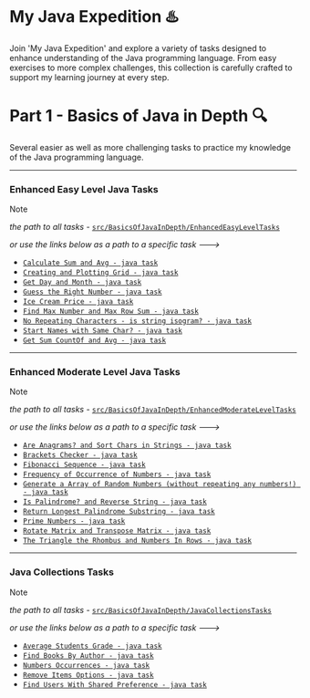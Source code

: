 # My Java Expedition :hotsprings:
Join 'My Java Expedition' and explore a variety of tasks designed to enhance understanding of the Java programming language. 
From easy exercises to more complex challenges, this collection is carefully crafted to support my learning journey at every step.

# Part 1 - Basics of Java in Depth :mag:
Several easier as well as more challenging tasks to practice my knowledge of the Java programming language.

---
### Enhanced Easy Level Java Tasks
> [!NOTE]
> _the path to all tasks -_ [`src/BasicsOfJavaInDepth/EnhancedEasyLevelTasks`](https://github.com/PavolMilcik/my-java-expedition-pt1-basics-in-depth/tree/main/src/BasicsOfJavaInDepth/EnhancedEasyLevelTasks)
> 
>  _or use the links below as a path to a specific task --->_
* [`Calculate Sum and Avg - java task`](src/BasicsOfJavaInDepth/EnhancedEasyLevelTasks/CalculateSumAndAvg.java)
* [`Creating and Plotting Grid - java task`](src/BasicsOfJavaInDepth/EnhancedEasyLevelTasks/CreatingAndPlottingGrid.java)
* [`Get Day and Month - java task`](src/BasicsOfJavaInDepth/EnhancedEasyLevelTasks/GetDayAndMonth.java)
* [`Guess the Right Number - java task`](src/BasicsOfJavaInDepth/EnhancedEasyLevelTasks/GuessTheRightNumber.java)
* [`Ice Cream Price - java task`](src/BasicsOfJavaInDepth/EnhancedEasyLevelTasks/IceCreamPrice.java)
* [`Find Max Number and Max Row Sum - java task`](src/BasicsOfJavaInDepth/EnhancedEasyLevelTasks/MaxNumberAndMaxRowSum.java)
* [`No Repeating Characters - is string isogram? - java task`](src/BasicsOfJavaInDepth/EnhancedEasyLevelTasks/NoRepeatingCharacters.java)
* [`Start Names with Same Char? - java task`](src/BasicsOfJavaInDepth/EnhancedEasyLevelTasks/StartNamesWithSameChar.java)
* [`Get Sum CountOf and Avg - java task`](src/BasicsOfJavaInDepth/EnhancedEasyLevelTasks/SumCountOfAndAvg.java)
  
---
### Enhanced Moderate Level Java Tasks
> [!NOTE]
> _the path to all tasks -_ [`src/BasicsOfJavaInDepth/EnhancedModerateLevelTasks`](https://github.com/PavolMilcik/my-java-expedition-pt1-basics-in-depth/tree/main/src/BasicsOfJavaInDepth/EnhancedModerateLevelTasks)
> 
>  _or use the links below as a path to a specific task --->_
* [`Are Anagrams? and Sort Chars in Strings - java task`](src/BasicsOfJavaInDepth/EnhancedModerateLevelTasks/AreAnagramsAndSortChars.java)
* [`Brackets Checker - java task`](src/BasicsOfJavaInDepth/EnhancedModerateLevelTasks/BracketsChecker.java)
* [`Fibonacci Sequence - java task`](src/BasicsOfJavaInDepth/EnhancedModerateLevelTasks/FibonacciSequence.java)
* [`Frequency of Occurrence of Numbers - java task`](src/BasicsOfJavaInDepth/EnhancedModerateLevelTasks/FrequencyOfOccurrenceOfNumbers.java)
* [`Generate a Array of Random Numbers (without repeating any numbers!) - java task`](src/BasicsOfJavaInDepth/EnhancedModerateLevelTasks/GenerateArrayOfRandomNumbers.java)
* [`Is Palindrome? and Reverse String - java task`](src/BasicsOfJavaInDepth/EnhancedModerateLevelTasks/IsPalindromeAndReverseString.java)
* [`Return Longest Palindrome Substring - java task`](src/BasicsOfJavaInDepth/EnhancedModerateLevelTasks/LongestPalindromeSubstring.java)
* [`Prime Numbers - java task`](src/BasicsOfJavaInDepth/EnhancedModerateLevelTasks/PrimeNumbers.java)
* [`Rotate Matrix and Transpose Matrix - java task`](src/BasicsOfJavaInDepth/EnhancedModerateLevelTasks/RotateMatrixAndTransposeMatrix.java)
* [`The Triangle the Rhombus and Numbers In Rows - java task`](src/BasicsOfJavaInDepth/EnhancedModerateLevelTasks/TriangleRhombusNumbersInRows.java)

---
### Java Collections Tasks
> [!NOTE]
> _the path to all tasks -_ [`src/BasicsOfJavaInDepth/JavaCollectionsTasks`](https://github.com/PavolMilcik/my-java-expedition-pt1-basics-in-depth/tree/main/src/BasicsOfJavaInDepth/JavaCollectionsTasks)
> 
>  _or use the links below as a path to a specific task --->_
* [`Average Students Grade - java task`](src/BasicsOfJavaInDepth/JavaCollectionsTasks/AverageStudentsGrade.java)
* [`Find Books By Author - java task`](src/BasicsOfJavaInDepth/JavaCollectionsTasks/FindBooksByAuthor.java)
* [`Numbers Occurrences - java task`](src/BasicsOfJavaInDepth/JavaCollectionsTasks/NumbersOccurrences.java)
* [`Remove Items Options - java task`](src/BasicsOfJavaInDepth/JavaCollectionsTasks/RemoveItemsOptions.java)
* [`Find Users With Shared Preference - java task`](src/BasicsOfJavaInDepth/JavaCollectionsTasks/UsersWithSharedPreference.java)
